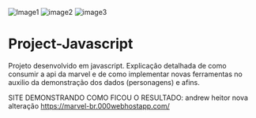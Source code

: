 ![Image1](https://user-images.githubusercontent.com/78436676/120224842-97674d80-c21a-11eb-9278-639a4af67b07.png)
![image2](https://user-images.githubusercontent.com/78436676/120224844-97ffe400-c21a-11eb-811c-18122aa0ad3f.png)
![image3](https://user-images.githubusercontent.com/78436676/120224847-98987a80-c21a-11eb-9016-efb87fec8fd4.png)

# Project-Javascript

Projeto desenvolvido em javascript.
Explicação detalhada de como consumir a api da marvel e de como implementar novas ferramentas no auxilio da demonstração dos dados (personagens) e afins.

SITE DEMONSTRANDO COMO FICOU O RESULTADO:
andrew
heitor
nova alteração
https://marvel-br.000webhostapp.com/

